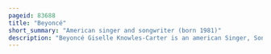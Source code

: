 ```yaml
---
pageid: 83688
title: "Beyoncé"
short_summary: "American singer and songwriter (born 1981)"
description: "Beyoncé Giselle Knowles-Carter is an american Singer, Songwriter and Businesswoman. Dubbed as 'queen Bey' and a prominent cultural Figure of the 21st Century, she has been recognized for her Artistry and Performances, with Rolling Stone naming her one of the greatest Vocalists of all Time."
---
```

